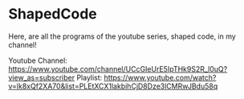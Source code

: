 # ShapedCode
Here, are all the programs of the youtube series, shaped code, in my channel!

Youtube Channel:
https://www.youtube.com/channel/UCcGIeUrE5IpTHk9S2R_l0uQ?view_as=subscriber
Playlist:
https://www.youtube.com/watch?v=lk8xQf2XA70&list=PLEtXCX1lakbihCjD8Dze3lCMRwJBdu58q
